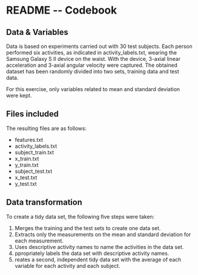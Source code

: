 README -- Codebook
=======================

## Data & Variables

Data is based on experiments carried out with 30 test subjects. Each person performed six activities, as indicated in activity_labels.txt, wearing the Samsung Galaxy S II device on the waist.
With the device, 3-axial linear  acceleration and 3-axial angular velocity were captured. The obtained dataset has been randomly divided into two sets, training data and test data.

For this exercise, only variables related to mean and standard deviation were kept.

## Files included

The resulting files are as follows:
- features.txt
- activity_labels.txt
- subject_train.txt
- x_train.txt
- y_train.txt
- subject_test.txt
- x_test.txt
- y_test.txt

## Data transformation

To create a tidy data set, the following five steps were taken:

1. Merges the training and the test sets to create one data set.
2. Extracts only the measurements on the mean and standard deviation for each measurement.
3. Uses descriptive activity names to name the activities in the data set.
4. ppropriately labels the data set with descriptive activity names.
5. reates a second, independent tidy data set with the average of each variable for each activity and each subject.


